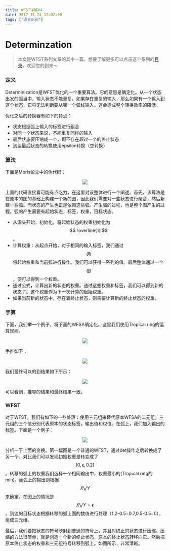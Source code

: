 ```yaml
---
title: WFST详解#4
date: 2017-11-24 12:02:00
tags: ["语音识别"]
---
```

# Determinzation

> 本文是WFST系列文章的其中一篇，想要了解更多可以点击这个系列的[目录](https://blog.harryfyodor.xyz/2017/12/10/wfst-catalogue/)，欢迎您的到来～

### 定义

Determinization是WFST优化的一个重要算法。它的意思是确定化。从一个状态出发的弧当中，输入状态不能重复。如果存在重复的输入，那么如果有一个输入到这个状态，它将无法判断要从哪一个弧线输入。这会造成整个转换效率的降低。

优化之后的转换器有如下的特点：
* 状态根据弧上输入的标签进行组合
* 对同一个状态来说，不能重复同样的输入
* 最后状态要压缩成一个，即不存在超过一个的终止状态
* 到达最后状态的转换使用epsilon转换（空转换）

### 算法
下面是Moris论文中的伪代码：

<img src="algorithm.png" style="margin-left:50%;transform: translateX(-50%);">

上面的代码直接看可能有点吃力，在这里对该整体进行一个阐述。首先，该算法是在原本的图的基础上构建一个新的图，因此我们需要对一些状态进行聚合，然后新建一些弧。而状态的产生也正是依赖这些弧。产生弧的过程，也是整个图产生的过程。弧的产生需要有起始状态，标签，权重，目标状态。
* 从源头开始，初始化，将起始状态的权重初始化为$$ \overline{1} $$。
* 计算权重：从起点开始，对于相同的输入标签，我们通过$$ \bigotimes $$将起始权重和当前弧进行操作。我们可以获得一系列的值。最后整体通过一个$$ \bigoplus $$，便可以得到一个权重。
* 通过公式，计算出新的状态的权重。通过这些权重和标签，我们可以得到新的状态了。这个权重作为下一次计算的起始权重。
* 如果当前新的状态中，存在着终止状态，则需要计算新的终止状态的权重。


### 手算
下面，我们举一个例子，将下面的WFSA确定化。这里我们使用Tropical ring的运算规则。

<img src="before.png" style="margin-left:50%;transform: translateX(-50%);">

手推如下：

<img src="hand.jpg" style="margin-left:50%;transform: translateX(-50%);">

我们最终可以的到结果如下所示：

<img src="after.png" style="margin-left:50%;transform: translateX(-50%);">

可以看到，推导的结果和最终结果一致。

### WFST
对于WFST，我们有如下的一些处理：使用三元组来替代原本WFSA的二元组。三元组的三个值分别代表原本的状态标签，输出值和权值。在弧上，我们加入输出的标签。下面是一个例子：

<img src="wfst-det.png" style="margin-left:50%;transform: translateX(-50%);">

分析一下上面的变换。第一幅图是一个普通的WFST，通过det操作之后转换成了另一个。对比我们可以发现初始权重是转变成了$$ {(0, \epsilon, 0.2)} $$。转移的弧上的权重我们选择一个相同输出中，权重最小的(Tropical ring的min)。而弧上的输出则根据$$ X \bigvee Y $$来确定，在图上的情况是$$ X \bigvee Y=\epsilon $$。到达的目标状态根据转移的弧上面的数值进行处理（1.2-0.5=0.7,0.5-0.5=0），组成三元组。

最后，我们要把状态的符号映射到普通的符号上，并且对终止的状态进行压缩。压缩的方法很简单，就是创造一个新的终止状态，原本的终止状态转移向它。然后把原本终止状态的权重和三元组符号转移到弧上。如图所示，非常清晰。
